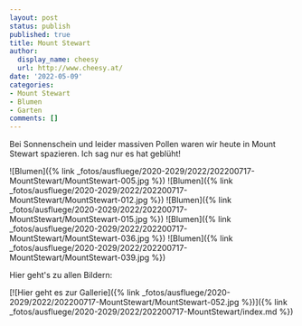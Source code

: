 ```yaml
---
layout: post
status: publish
published: true
title: Mount Stewart
author:
  display_name: cheesy
  url: http://www.cheesy.at/
date: '2022-05-09'
categories:
- Mount Stewart
- Blumen
- Garten
comments: []
---
```


Bei Sonnenschein und leider massiven Pollen waren wir heute in Mount Stewart spazieren. Ich sag nur es hat geblüht!

![Blumen]({% link _fotos/ausfluege/2020-2029/2022/202200717-MountStewart/MountStewart-005.jpg %})
![Blumen]({% link _fotos/ausfluege/2020-2029/2022/202200717-MountStewart/MountStewart-012.jpg %})
![Blumen]({% link _fotos/ausfluege/2020-2029/2022/202200717-MountStewart/MountStewart-015.jpg %})
![Blumen]({% link _fotos/ausfluege/2020-2029/2022/202200717-MountStewart/MountStewart-036.jpg %})
![Blumen]({% link _fotos/ausfluege/2020-2029/2022/202200717-MountStewart/MountStewart-039.jpg %})

Hier geht's zu allen Bildern:

[![Hier geht es zur Gallerie]({% link _fotos/ausfluege/2020-2029/2022/202200717-MountStewart/MountStewart-052.jpg %})]({% link _fotos/ausfluege/2020-2029/2022/202200717-MountStewart/index.md %})